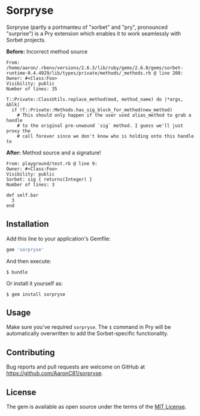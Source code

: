 # Sorpryse

Sorpryse (partly a portmanteu of "sorbet" and "pry", pronounced "surprise") is a
Pry extension which enables it to work seamlessly with Sorbet projects.

**Before:** Incorrect method source

```
From: /home/aaron/.rbenv/versions/2.6.3/lib/ruby/gems/2.6.0/gems/sorbet-runtime-0.4.4929/lib/types/private/methods/_methods.rb @ line 208:
Owner: #<Class:Foo>
Visibility: public
Number of lines: 35

T::Private::ClassUtils.replace_method(mod, method_name) do |*args, &blk|
  if !T::Private::Methods.has_sig_block_for_method(new_method)
    # This should only happen if the user used alias_method to grab a handle
    # to the original pre-unwound `sig` method. I guess we'll just proxy the
    # call forever since we don't know who is holding onto this handle to
```

**After:** Method source and a signature!

```
From: playground/test.rb @ line 9:
Owner: #<Class:Foo>
Visibility: public
Sorbet: sig { returns(Integer) }
Number of lines: 3

def self.bar
  3
end
```

## Installation

Add this line to your application's Gemfile:

```ruby
gem 'sorpryse'
```

And then execute:

    $ bundle

Or install it yourself as:

    $ gem install sorpryse

## Usage

Make sure you've required `sorpryse`. The `$` command in Pry will be
automatically overwritten to add the Sorbet-specific functionality.

## Contributing

Bug reports and pull requests are welcome on GitHub at https://github.com/AaronC81/sorpryse.

## License

The gem is available as open source under the terms of the [MIT License](https://opensource.org/licenses/MIT).
